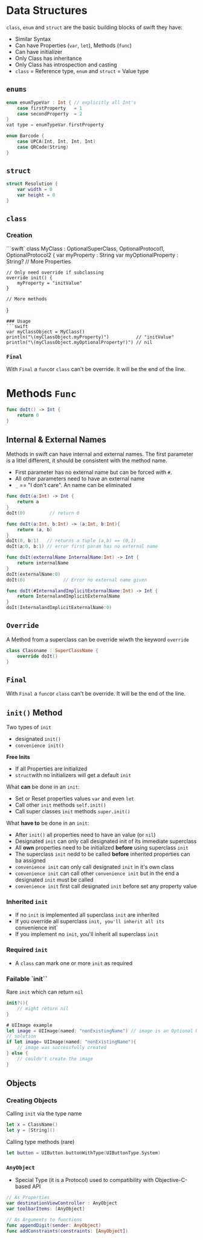 # Data Structures
`class`, `enum` and `struct` are the basic building blocks of swift they have:
* Similar Syntax
* Can have Properties (`var`, `let`), Methods (`func`)
* Can have initializer
* Only Class has inheritance
* Only Class has introspection and casting
* `class` = Reference type, `enum` and `struct` = Value type

## `enums`
```swift
enum enumTypeVar : Int { // explicitly all Int's
    case firstProperty   = 1
    case secondProperty  = 2
}
vat type = enumTypeVar.firstProperty
```

```swift
enum Barcode {
    case UPCA(Int, Int, Int, Int)
    case QRCode(String)
}
```
## `struct`
```swift
struct Resolution {
    var width = 0
    var height = 0
}
```

## `class`
### Creation
```swift`
class MyClass : OptionalSuperClass, OptionalProtocol1, OptionalProtocol2 {
    var myProperty         : String
    var myOptionalProperty : String?
    // More Properties
    
    // Only need override if subclassing
    override init() {
        myProperty = "initValue"
    }
    
    // More methods
}
```
### Usage
```swift
var myClassObject = MyClass()
println("\(myClassObject.myProperty)")          // "initValue"
println("\(myClassObject.myOptionalProperty!)") // nil
```

### `Final`
With `Final` a `func`or `class` can't be override. It will be the end of the line.

# Methods `Func`
```swift
func doIt() -> Int {
    return 0
}
```
## Internal & External Names
Methods in swift can have internal and external names. The first parameter is a littel different, it should be consistent with the method name.
* First parameter has no external name but can be forced with `#`.
* All other parameters need to have an external name
* `_` == "I don't care". An name can be eliminated
```swift
func doIt(a:Int) -> Int {
    return a
}
doIt(0)         // return 0

func doIt(a:Int, b:Int) -> (a:Int, b:Int){
    return (a, b)
}
doIt(0, b:1)   // returns a tuple (a,b) == (0,1)
doIt(a:0, b:1) // error first param has no external name
```

```swift
func doIt(externalName InternalName:Int) -> Int {
    return internalName
}
doIt(externalName:0)
doIt(0)              // Error no external name given

func doIt(#InternalandImplicitExternalName:Int) -> Int {
    return InternalandImplicitExternalName
}
doIt(InternalandImplicitExternalName:0)
```

## `Override`
A Method from a superclass can be override wiwth the keyword `override`
```swift
class Classname : SuperClassName {
    override doIt()
}
```

## `Final`
With `Final` a `func`or `class` can't be override. It will be the end of the line.

## `init()` Method
Two types of `init`
* designated `init()`
* `convenience init()`

**Free Inits**
* If all Properties are initialized
* `struct`with no initializers will get a default `init`

What **can** be done in an `init`:
* Set or Reset properties values `var` and even `let`
* Call other `init` methods `self.init()`
* Call super classes `init` methods `super.init()`

What **have to** be done in an `init`:
* After `init()` all properties need to have an value (or `nil`)
* Designated `init` can only call designated init of its immediate superclass
* All **own** properties need to be initialized **before** using superclass `init`
* The superclass `init` nedd to be called **before** inherited properties  can ba assigned
* `convenience init` can only call designated `init` in it's own class
* `convenience init` can call other `convenience init` but in the end a designated `init` must be called
* `convenience init` first call designated `init` before set any property value

### Inherited `init`
* If no `init` is implemented all superclass `init` are inherited
* If you override all superclass `init, you'll inherit all its `convenience init`
* If you implement no `init`, you'll inherit all superclass `init`

### Required `init`
* A `class` can mark one or more `init` as required

### Failable `init``
Rare `init` which can return `nil`
```swift
init?(){
    // might return nil
}
```

```swift
# UIImage example
let image = UIImage(named: "nonExistingName") // image is an Optional UIImage?
// solution
if let image= UIImage(named: "nonExistingName"){
    // image was successfully created
} else {
    // couldn't create the image
}
```

## Objects
### Creating Objects
Calling `init` via the type name
```swift
let x = ClassName()
let y = [String]()
```

Calling type methods (rare)
```swift
let button = UIButton.buttonWithType(UIButtonType.System)
```

### `AnyObject`
* Special Type (it is a Protocol) used to compatibility with Objective-C-based API
```swift
// As Properties
var destinationViewController : AnyObject
var toolbarItems: [AnyObject]

// As Arguments to functions
func appendDigit(sender: AnyObject)
func addConstraints(constraints: [AnyObject])
```

